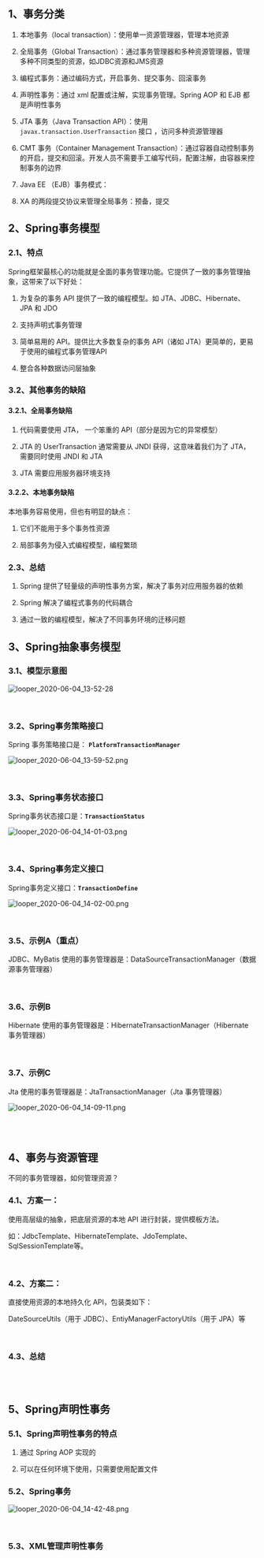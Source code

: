 ## 1、事务分类

1. 本地事务（local transaction）：使用单一资源管理器，管理本地资源

2. 全局事务（Global Transaction）：通过事务管理器和多种资源管理器，管理多种不同类型的资源，如JDBC资源和JMS资源

3. 编程式事务：通过编码方式，开启事务、提交事务、回滚事务

4. 声明性事务：通过 xml 配置或注解，实现事务管理。Spring AOP 和 EJB 都是声明性事务

5. JTA 事务（Java Transaction API）：使用 `javax.transaction.UserTransaction` 接口 ，访问多种资源管理器  

6. CMT 事务（Container Management Transaction）：通过容器自动控制事务的开启，提交和回滚。开发人员不需要手工编写代码，配置注解，由容器来控制事务的边界

7. Java EE （EJB）事务模式：



8. XA 的两段提交协议来管理全局事务：预备，提交



## 2、Spring事务模型

### 2.1、特点

Spring框架最核心的功能就是全面的事务管理功能。它提供了一致的事务管理抽象，这带来了以下好处：

1. 为复杂的事务 API 提供了一致的编程模型。如 JTA、JDBC、Hibernate、JPA 和 JDO

2. 支持声明式事务管理

3. 简单易用的 API。提供比大多数复杂的事务 API（诸如 JTA）更简单的，更易于使用的编程式事务管理API

4. 整合各种数据访问层抽象



### 3.2、其他事务的缺陷

#### 3.2.1、全局事务缺陷

1. 代码需要使用 JTA， 一个笨重的 API（部分是因为它的异常模型）

2.  JTA 的 UserTransaction 通常需要从 JNDI 获得，这意味着我们为了 JTA，需要同时使用 JNDI 和 JTA

3. JTA 需要应用服务器环境支持  



#### 3.2.2、本地事务缺陷

本地事务容易使用，但也有明显的缺点：

1. 它们不能用于多个事务性资源

2. 局部事务为侵入式编程模型，编程繁琐



### 2.3、总结

1. Spring 提供了轻量级的声明性事务方案，解决了事务对应用服务器的依赖

2. Spring 解决了编程式事务的代码耦合
3. 通过一致的编程模型，解决了不同事务环境的迁移问题









## 3、Spring抽象事务模型

### 3.1、模型示意图

![looper_2020-06-04_13-52-28](image\looper_2020-06-04_13-52-28.png)

<br>

### 3.2、Spring事务策略接口

Spring 事务策略接口是： **`PlatformTransactionManager`**

![looper_2020-06-04_13-59-52.png](image\looper_2020-06-04_13-59-52.png)

<br>

### 3.3、Spring事务状态接口

Spring事务状态接口是：**`TransactionStatus`**

![looper_2020-06-04_14-01-03.png](image\looper_2020-06-04_14-02-00.png)

<br>

### 3.4、Spring事务定义接口

Spring事务定义接口：**`TransactionDefine`**

![looper_2020-06-04_14-02-00.png](image\looper_2020-06-04_14-02-00.png)

<br>

### 3.5、示例A（重点）

JDBC、MyBatis 使用的事务管理器是：DataSourceTransactionManager（数据源事务管理器）





<br>

### 3.6、示例B

Hibernate 使用的事务管理器是：HibernateTransactionManager（Hibernate 事务管理器）



<br>

### 3.7、示例C

Jta 使用的事务管理器是：JtaTransactionManager（Jta 事务管理器）

![looper_2020-06-04_14-09-11.png](image\looper_2020-06-04_14-09-11.png)

<br>

<br>

## 4、事务与资源管理

不同的事务管理器，如何管理资源？

### 4.1、方案一：

使用高层级的抽象，把底层资源的本地 API 进行封装，提供模板方法。

如：JdbcTemplate、HibernateTemplate、JdoTemplate、SqlSessionTemplate等。

<br>

### 4.2、方案二：

直接使用资源的本地持久化 API，包装类如下：

DateSourceUtils（用于 JDBC）、EntiyManagerFactoryUtils（用于 JPA）等

<br>

### 4.3、总结



<br>

<br>

## 5、Spring声明性事务

### 5.1、Spring声明性事务的特点

1. 通过 Spring AOP 实现的

2. 可以在任何环境下使用，只需要使用配置文件



### 5.2、Spring事务

![looper_2020-06-04_14-42-48.png](image\looper_2020-06-04_14-42-48.png)

<br>

### 5.3、XML管理声明性事务

